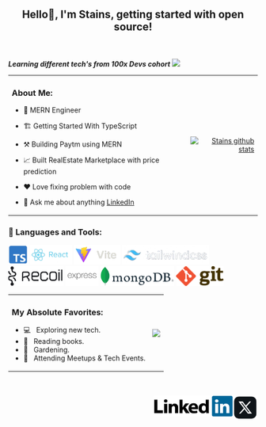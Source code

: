 ## <p align="center" fontSize="50px">Hello👋, I'm Stains, getting started with open source!</p>

<br />

***Learning different tech's from 100x Devs cohort*** <img src="https://media.giphy.com/media/WUlplcMpOCEmTGBtBW/giphy.gif" width="30">

<table>
  <tr>
    <td align="left">
      
 ### About Me:

  - 💼 MERN Engineer <br>
  - 🏗️ Getting Started With TypeScript <br> 
  - ⚒️ Building Paytm using MERN <br>
  - 📈 Built RealEstate Marketplace with price prediction <br>
  - ❤️ Love fixing problem with code <br>
  - 💬 Ask me about anything [LinkedIn](https://www.linkedin.com/in/stains-leto/)
    
     </td>
    <td align="right">
      <a href="https://github.com/stainsleto/github-readme-stats">
        <img src="https://github-readme-stats.vercel.app/api?username=stainsleto&show_icons=true&include_all_commits=true&theme=buefy&hide_border=true" alt="Stains github stats" />
      </a>
    </td>
  </tr>
</table>


### 🔨 Languages and Tools:

<code><img height="40" alt="typescript" src="https://raw.githubusercontent.com/stainsleto/stainsleto/main/assets/ts.png?raw=true"></code>
<code><img height="40" alt="ReactJs" src="https://raw.githubusercontent.com/stainsleto/stainsleto/main/assets/react.png?raw=true"></code>
<code><img height="40" alt="Vite" src="https://raw.githubusercontent.com/stainsleto/stainsleto/main/assets/vite.png?raw=true"></code>
<code><img height="40" alt="tailwindcss" src="https://raw.githubusercontent.com/stainsleto/stainsleto/main/assets/tailwindcss.png?raw=true"></code>
<code><img height="40" alt="Recoil" src="https://raw.githubusercontent.com/stainsleto/stainsleto/main/assets/recoil.png?raw=true"></code>
<code><img height="40" alt="expresJS" src="https://raw.githubusercontent.com/stainsleto/stainsleto/main/assets/express.png?raw=true"></code>
<code><img height="40" alt="mongoDB" src="https://raw.githubusercontent.com/stainsleto/stainsleto/main/assets/mongo.png?raw=true"></code>
<code><img height="40" alt="Git" src="https://raw.githubusercontent.com/stainsleto/stainsleto/main/assets/git.png?raw=true"></code>

 


<table>
  <tr>
    <td align="left">
      
### My Absolute Favorites:

- 💻 &nbsp; Exploring new tech.
- 📰 &nbsp; Reading books.
- 🍂 &nbsp; Gardening.
- 🍕 &nbsp; Attending Meetups & Tech Events.

  
</td>

<td align="right>
<a href="https://github.com/stainsleto/github-readme-stats"><img align="center" src="https://github-readme-stats.vercel.app/api/top-langs/?username=stainsleto&layout=compact&theme=buefy&hide_border=true" /></a>
</td>

</tr>
</table>



<br />
<br />

<a href="https://twitter.com/letostains">
  <img align="right" alt="Stains leto | Twitter" width="50" src="https://raw.githubusercontent.com/stainsleto/stainsleto/main/assets/x.png?raw=true" />
</a>
<a href="https://www.linkedin.com/in/stains-leto">
  <img align="right" alt="Stains leto | linkedin" width="160" src="https://raw.githubusercontent.com/stainsleto/stainsleto/main/assets/linkedin.png?raw=true" />
</a>

